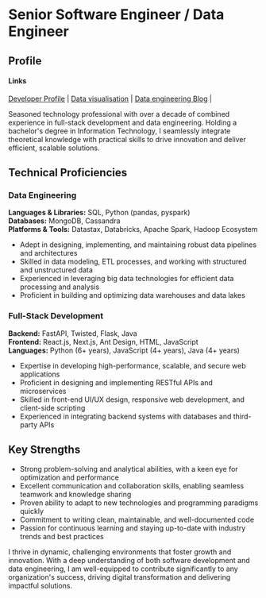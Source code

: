 # Senior Software Engineer / Data Engineer

## Profile

#### Links

[Developer Profile](https://venu-mallik.pages.dev) | [Data visualisation](https://climate.pages.dev) | [Data engineering Blog](https://venu-mallik.github.io) |


Seasoned technology professional with over a decade of combined experience in full-stack development and data engineering. 
Holding a bachelor's degree in Information Technology, I seamlessly integrate theoretical knowledge with practical skills to drive innovation and deliver efficient, scalable solutions.

## Technical Proficiencies

### Data Engineering

**Languages & Libraries:** SQL, Python (pandas, pyspark)  
**Databases:** MongoDB, Cassandra  
**Platforms & Tools:** Datastax, Databricks, Apache Spark, Hadoop Ecosystem

- Adept in designing, implementing, and maintaining robust data pipelines and architectures
- Skilled in data modeling, ETL processes, and working with structured and unstructured data
- Experienced in leveraging big data technologies for efficient data processing and analysis
- Proficient in building and optimizing data warehouses and data lakes

### Full-Stack Development

**Backend:** FastAPI, Twisted, Flask, Java  
**Frontend:** React.js, Next.js, Ant Design, HTML, JavaScript  
**Languages:** Python (6+ years), JavaScript (4+ years), Java (4+ years)

- Expertise in developing high-performance, scalable, and secure web applications
- Proficient in designing and implementing RESTful APIs and microservices
- Skilled in front-end UI/UX design, responsive web development, and client-side scripting
- Experienced in integrating backend systems with databases and third-party APIs

## Key Strengths

- Strong problem-solving and analytical abilities, with a keen eye for optimization and performance
- Excellent communication and collaboration skills, enabling seamless teamwork and knowledge sharing
- Proven ability to adapt to new technologies and programming paradigms quickly
- Commitment to writing clean, maintainable, and well-documented code
- Passion for continuous learning and staying up-to-date with industry trends and best practices

I thrive in dynamic, challenging environments that foster growth and innovation. With a deep understanding of both software development and data engineering, I am well-equipped to contribute significantly to any organization's success, driving digital transformation and delivering impactful solutions.
